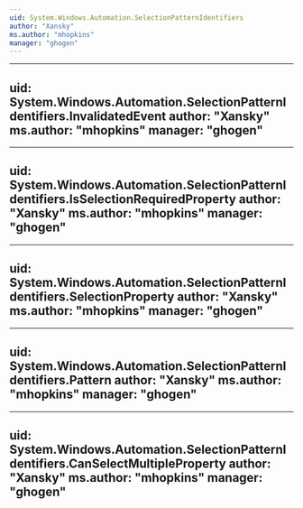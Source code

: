 ```yaml
---
uid: System.Windows.Automation.SelectionPatternIdentifiers
author: "Xansky"
ms.author: "mhopkins"
manager: "ghogen"
---
```


---
uid: System.Windows.Automation.SelectionPatternIdentifiers.InvalidatedEvent
author: "Xansky"
ms.author: "mhopkins"
manager: "ghogen"
---

---
uid: System.Windows.Automation.SelectionPatternIdentifiers.IsSelectionRequiredProperty
author: "Xansky"
ms.author: "mhopkins"
manager: "ghogen"
---

---
uid: System.Windows.Automation.SelectionPatternIdentifiers.SelectionProperty
author: "Xansky"
ms.author: "mhopkins"
manager: "ghogen"
---

---
uid: System.Windows.Automation.SelectionPatternIdentifiers.Pattern
author: "Xansky"
ms.author: "mhopkins"
manager: "ghogen"
---

---
uid: System.Windows.Automation.SelectionPatternIdentifiers.CanSelectMultipleProperty
author: "Xansky"
ms.author: "mhopkins"
manager: "ghogen"
---
